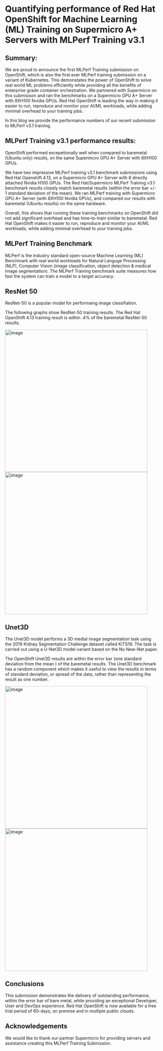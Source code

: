 # Quantifying performance of Red Hat OpenShift for Machine Learning (ML) Training on Supermicro  A+ Servers with MLPerf Training v3.1

## Summary:
We are proud to announce the first MLPerf Training submission on OpenShift, which is also the first ever MLPerf training submission on a variant of Kubernetes.  This demonstates the power of OpenShift to solve real world ML problems efficiently while providing all the benefits of enterprise grade container orchestration. We partnered with Supermicro on this submisison and ran the benchmarks on a Supermicro GPU A+ Server with 8XH100 Nvidia GPUs. Red Hat OpenShift is leading the way in making it easier to run, reproduce and monitor your AI/ML workloads, while adding minimal overhead to your training jobs.  

In this blog we provide the performance numbers of our recent submission to MLPerf v3.1 training. 


## MLPerf Training v3.1 performance results:


OpenShift performed excepetionally well when compared to baremetal (Ubuntu only) results, on the same Superimcro GPU A+ Server with 8XH100 GPUs. 

We have two impressive MLPerf training v3.1 benchmark submissions using Red Hat Openshift 4.13, on a Supermicro GPU A+ Server with 8 directly attached Nvidia H100 GPUs.  The Red Hat/Supermicro MLPerf Training v3.1 benchmark results closely match baremetal results (within the error bar +/- 1 standard deviation of the mean). We ran MLPerf training with Supermicro GPU A+ Server (with 8XH100 Nvidia GPUs), and compared our results with baremetal (Ubuntu results) on the same hardware.  


Overall, this shows that running these training benchmarks on OpenShift did not add significant overhead and has time-to-train similar to baremetal.  Red Hat OpenShift makes it easier to run, reproduce and monitor your AI/ML workloads, while adding minimal overhead to your training jobs.

## MLPerf Training Benchmark

MLPerf is the industry standard open-source Machine Learning (ML) Benchmark with real world workloads for Natural Languge Processing (NLP), Computer Vision (image classification, object detection & medical image segmentation). The MLPerf Training benchmark suite measures how fast the system can train a model to a target accuracy. 

## ResNet 50 

ResNet-50 is a popular model for performaing image classifiation.  

The following graphs show ResNet-50 training results.  The Red Hat OpenShift 4.13 training result is within .4% of the baremetal ResNet-50 results. 

<img width="468" alt="image" src="https://github.com/openshift-psap/blog-MLPerfTraining-v3.1/assets/3208719/c494d8c3-903d-4e48-afb4-fd318bd035a4">

<img width="468" alt="image" src="https://github.com/openshift-psap/blog-MLPerfTraining-v3.1/assets/3208719/be2ba6be-d0ce-4a52-b309-0a5cc84e27af">

## Unet3D

The Unet3D model performs a 3D medial image segmentation task using the 2019 Kidney Segmentation Challenge dataset called KiTS19.  The task is carried out using a U-Net3D model variant based on the No New-Net paper. 


The OpenShift Unet3D results are within the error bar (one standard deviation from the mean ) of the baremetal results.  The Unet3D benchmark has a random component which makes it useful to view the results in terms of standard deviation, or spread of the data, rather than representing the result as one number. 

<img width="468" alt="image" src="https://github.com/openshift-psap/blog-MLPerfTraining-v3.1/assets/3208719/2d1ec0b4-0ea7-481a-aee0-406a661b6995">

<img width="468" alt="image" src="https://github.com/openshift-psap/blog-MLPerfTraining-v3.1/assets/3208719/207055aa-55bf-43bb-8179-4e3be27b1350">


## Conclusions 

This submission demonstrates the delivery of outstanding performance, within the error bar of bare metal, while providing an exceptional Developer, User and DevOps experience.
Red Hat OpenShift is now available for a free trial period of 60-days, on premise and in multiple public clouds. 




## Acknowledgements

We would like to thank our partner Supermicro for providing servers and assistance creating this MLPerf Training Submission. 

